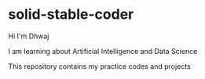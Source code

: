 # solid-stable-coder

Hi I'm Dhwaj

I am learning about Artificial Intelligence and Data Science

This repository contains my practice codes and projects
